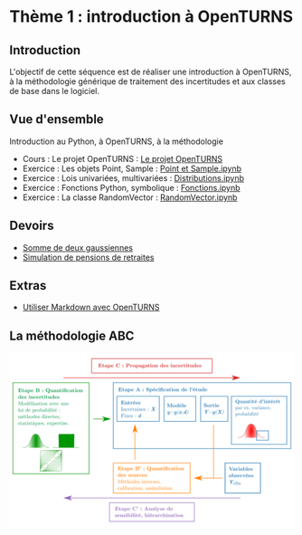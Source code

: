 # Thème 1 : introduction à OpenTURNS
## Introduction
L'objectif de cette séquence est de réaliser une introduction à OpenTURNS, à la méthodologie générique de traitement des incertitudes et aux classes de base dans le logiciel.

## Vue d'ensemble
Introduction au Python, à OpenTURNS, à la méthodologie
- Cours : Le projet OpenTURNS : [Le projet OpenTURNS](Le-projet-OpenTURNS.md)
- Exercice : Les objets Point, Sample : [Point et Sample.ipynb](Point-et-Sample.ipynb)
- Exercice : Lois univariées, multivariées : [Distributions.ipynb](Distributions.ipynb)
- Exercice : Fonctions Python, symbolique : [Fonctions.ipynb](Fonctions.ipynb)
- Exercice : La classe RandomVector : [RandomVector.ipynb](RandomVector.ipynb)

## Devoirs
- [Somme de deux gaussiennes](Exercice-Somme-de-deux-gaussiennes.ipynb)
- [Simulation de pensions de retraites](Exercice-montant-pensions-retraites.ipynb)

## Extras
- [Utiliser Markdown avec OpenTURNS](OpenTURNS_Markdown.ipynb)

## La méthodologie ABC
![](MethodologieIncertitude-FR.png)

